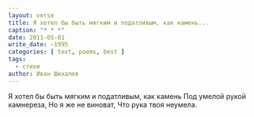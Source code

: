 ```yaml
---
layout: verse
title: Я хотел бы быть мягким и податливым, как камень...
caption: "* * *"
date: 2011-05-01
write_date: ~1995
categories: [ text, poems, best ]
tags:
  - стихи
author: Иван Шихалев
---
```

Я хотел бы быть мягким и податливым, как камень
Под умелой рукой камнереза,
Но я же не виноват,
Что рука твоя неумела.
